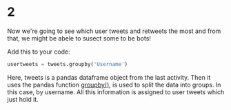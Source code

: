 # 2

Now we're going to see which user tweets and retweets the most and from that, we might be abele to susect some to be bots!

Add this to your code:

```python
usertweets = tweets.groupby('Username')
```

Here, tweets is a pandas dataframe object from the last activity. Then it uses the pandas function [groupby\(\)](https://www.geeksforgeeks.org/python-pandas-dataframe-groupby/), is used to split the data into groups. In this case, by username. All this information is assigned to user tweets which just hold it.

